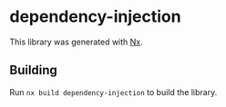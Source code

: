 # dependency-injection

This library was generated with [Nx](https://nx.dev).

## Building

Run `nx build dependency-injection` to build the library.
